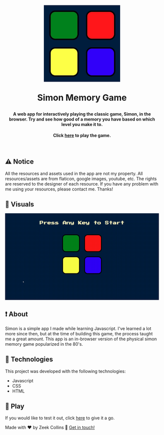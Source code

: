 <h1 align="center">
  <img width="250" src="./images/simon.JPG" alt="Simon Interface" />

Simon Memory Game

</h1>

<h4 align="center">
  A web app for interactively playing the classic game, Simon, in the browser. Try and see how good of a memory you have based on which level you make it to.
</h4>

<h4 align="center">Click <a href="https://zeekcollins.github.io/SimonGameChallenge/">here</a> to play the game.</h4>
<br>

## :warning: Notice

All the resources and assets used in the app are not my property. All resources/assets are from flaticon, google images, youtube, etc. The rights are reserved to the designer of each resource. If you have any problem with me using your resources, please contact me. Thanks!

## :eyes: Visuals

<p align="center">
  <img src="./images/simon.gif" width="750" />
</p>

## :exclamation: About

Simon is a simple app I made while learning Javascript. I've learned a lot more since then, but at the time of building this game, the process taught me a great amount. This app is an in-browser version of the physical simon memory game popularized in the 80's.

## :rocket: Technologies

This project was developed with the following technologies:

- Javascript
- CSS
- HTML

## :running: Play

If you would like to test it out, click [here](https://zeekcollins.github.io/SimonGameChallenge/) to give it a go.


Made with ♥ by Zeek Collins :wave: [Get in touch!](https://www.linkedin.com/in/ezekialcollinsii/)
